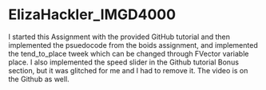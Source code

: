 # ElizaHackler_IMGD4000
 I started this Assignment with the provided GitHub tutorial and then implemented the psuedocode from the boids assignment, and implemented the tend_to_place tweek which can be changed through FVector variable place. I also implemented the speed slider in the Github tutorial Bonus section, but it was glitched for me and I had to remove it. 
The video is on the Github as well. 
